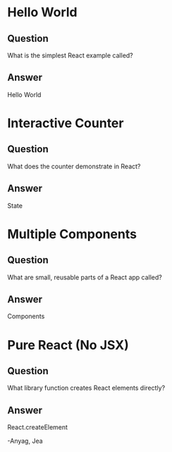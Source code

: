 # Hello World

## Question
What is the simplest React example called?
## Answer
Hello World



# Interactive Counter

## Question
What does the counter demonstrate in React?
## Answer
State



# Multiple Components

## Question
What are small, reusable parts of a React app called?
## Answer
Components



# Pure React (No JSX)

## Question
What library function creates React elements directly?
## Answer
React.createElement


-Anyag, Jea